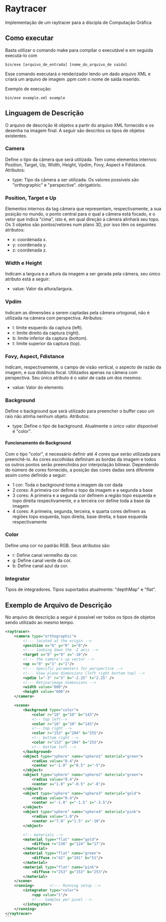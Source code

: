 # Raytracer

Implementação de um raytracer para a discipla de Computação Gráfica

## Como executar

Basta utilizar o comando make para compilar o executável e em seguida executá-lo com

```
bin/exe [arquivo_de_entrada] [nome_do_arquivo_de saida]
```

Esse comando executará o renderizador lendo um dado arquivo XML e criará um arquivo de imagem .ppm com o nome de saída inserido.

Exemplo de execução:

```
bin/exe example.xml example
```

## Linguagem de Descrição

O arquivo de descrição lê objetos a partir do arquivo XML fornecido e os desenha na imagem final. A seguir são descritos os tipos de objetos existentes.

### Camera

Define o tipo da câmera que será utilizada. Tem como elementos internos: Position, Target, Up, Width, Height, Vpdim, Fovy, Aspect e Fdistance. Atributos:

- type: Tipo da câmera a ser utilizada. Os valores possíveis são "orthographic" e "perspective". obrigatório.

### Position, Target e Up

Elementos internos da tag câmera que representam, respectivamente, a sua posição no mundo, o ponto central para o qual a câmera está focado, e o vetor que indica "cima", isto é, em qual direção a câmera alinhará seu topo. Os 3 objetos são pontos/vetores num plano 3D, por isso têm os seguintes atributos:

- x: coordenada x.
- y: coordenada y.
- z: coordenada z.

### Width e Height

Indicam a largura e a altura da imagem a ser gerada pela câmera, seu único atributo está a seguir:

- value: Valor da altura/largura.

### Vpdim

Indicam as dimensões a serem captadas pela câmera ortogonal, não é utilizada na câmera com perspectiva. Atributos:

- l: limite esquerdo da captura (left).
- r: limite direito da captura (right).
- b: limite inferior da captura (bottom).
- t: limite superior da captura (top).

### Fovy, Aspect, Fdistance

Indicam, respectivamente, o campo de visão vertical, o aspecto de razão da imagem, e sua distância focal. Utilizados apenas na câmera com perspectiva. Seu único atributo é o valor de cada um dos mesmos:

- value: Valor do elemento.

### Background

Define o background que será utilizado para preencher o buffer caso um raio não atinha nenhum objeto. Atributos:

- type: Define o tipo de background. Atualmente o único valor disponível é "color".

#### Funcionamento do Background

Com o tipo "color", é necessário definir até 4 cores que serão utilizada para preenchê-lo. As cores escolhidas definiram as bordas da imagem e todos os outros pontos serão preenchidos por interpolação bilinear. Dependendo do número de cores fornecido, a posição das cores dadas será diferente assim como definido a seguir:

- 1 cor: Toda o background toma a imagem da cor dada
- 2 cores: A primeira cor define o topo da imagem e a segunda a base
- 3 cores: A primeira e a segunda cor definem a região topo esquerda e topo direita respectivamente, e a terceira cor define toda a base da imagem
- 4 cores: A primeira, segunda, terceira, e quarta cores definem as regiões topo esquerda, topo direita, base direita, e base esquerda respectivamente

### Color

Define uma cor no padrão RGB. Seus atributos são:

- r: Define canal vermelho da cor.
- g: Define canal verde da cor.
- b: Define canal azul da cor.

### Integrator

Tipos de integradores. Tipos suportados atualmente: "depthMap" e "flat".

## Exemplo de Arquivo de Descrição

No arquivo de descrição a seguir é possível ver todos os tipos de objetos sendo utilizado ao mesmo tempo.

````xml
<raytracer>
	<camera type="orthographic">
		<!--- located at the origin -->
		<position x="0" y="0" z="0"/>
		<!--- looking down the -Z axis -->
		<target x="0" y="0" z="-10"/>
		<!--- the camera's up vector -->
		<up x="0" y="1" z="1"/>
		<!--- Specific parameters for perspective -->
		<!--- View plane dimensions [left right bottom top] -->
		<vpdim l="-3" r="3" b="-2.25" t="2.25" />
		<!--- Retina/image dimensions -->
		<width value="800"/>
		<height value="600"/>
	</camera>

	<scene>
		<background type="color">
			<color r="18" g="10" b="143"/>
			<!-- top left-->
			<color r="18" g="10" b="143"/>
			<!-- top right -->
			<color r="153" g="204" b="255"/>
			<!-- bottom right -->
			<color r="153" g="204" b="255"/>
			<!-- bottom left -->
		</background>
		<object type="sphere" name="sphere1" material="green">
			<radius value="0.4"/>
			<center x="-1.0" y="0.5" z="-5"/>
		</object>
		<object type="sphere" name="sphere2" material="green">
			<radius value="0.4"/>
			<center x="1.0" y="-0.5" z="-8"/>
		</object>
		<object type="sphere" name="sphere3" material="gold">
			<radius value="0.4"/>
			<center x="-1.0" y="-1.5" z="-3.5"/>
		</object>
		<object type="sphere" name="sphere4" material="pink">
			<radius value="1.0"/>
			<center x="7.0" y="1.5" z="-10"/>
		</object>

		<!-- materials -->
		<material type="flat" name="gold">
			<diffuse r="236" g="124" b="17"/>
		</material>
		<material type="flat" name="green">
			<diffuse r="42" g="201" b="51"/>
		</material>
		<material type="flat" name="pink">
			<diffuse r="253" g="153" b="253"/>
		</material>
	</scene>
	<running>		<!--- Running setup -->
		<integrator type="color">
			<spp value="1"/>
			<!--- Samples per pixel -->
		</integrator>
	</running>
</raytracer>
```
````

